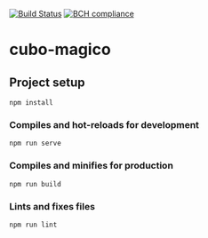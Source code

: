 [![Build Status](https://travis-ci.com/rodrigowaters/cubo-magico.svg?branch=master)](https://travis-ci.com/rodrigowaters/cubo-magico)
[![BCH compliance](https://bettercodehub.com/edge/badge/rodrigowaters/cubo-magico?branch=master)](https://bettercodehub.com/)

# cubo-magico

## Project setup
```
npm install
```

### Compiles and hot-reloads for development
```
npm run serve
```

### Compiles and minifies for production
```
npm run build
```

### Lints and fixes files
```
npm run lint